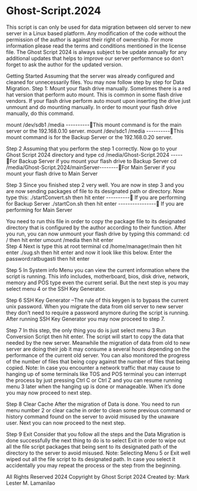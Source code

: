 # Ghost-Script.2024

This script is can only be used for data migration between old server to new server in a Linux based platform. Any modification of the code without the permission of the author is against their right of ownership. For more information please read the terms and conditions mentioned in the license file. The Ghost Script 2024 is always subject to be update annually for any additional updates that helps to improve our server performance so don’t forget to ask the author for the updated version.

Getting Started
Assuming that the server was already configured and cleaned for unnecessarily files. You may now follow step by step for Data Migration.
Step 1:
 Mount your flash drive manually. Sometimes there is a red hat version that perform auto mount. This is common in some flash drive vendors. If your flash drive perform auto mount upon inserting the drive just unmount and do mounting manually. In order to mount your flash drive manually, do this command.

mount /dev/sdb1 /media ----------This mount command is for the main server or the 192.168.0.10 server.
mount /dev/sdc1 /media ----------This mount command is for the Backup Server or the 192.168.0.20 server.

Step 2
Assuming that you perform the step 1 correctly. Now go to your Ghost Script 2024 directory and type
cd /media/Ghost-Script.2024 -----For Backup Server if you mount your flash drive to Backup Server
cd /media/Ghost-Script.2024/mainServer--------For Main Server if you mount your flash drive to Main Server

Step 3
Since you finished step 2 very well. You are now in step 3 and you are now sending packages of file to its designated path or directory.
Now type this:
	./startConvert.sh then hit enter ---------- If you are performing for Backup Server
	./startCon.sh then hit enter ---------------- If you are performing for Main Server

You need to run this file in order to copy the package file to its designated directory that is configured by the author according to their function. After you run, you can now unmount your flash drive by typing this command:
				cd / then hit enter
				umount /media then hit enter			
Step 4
Next is type this at root terminal
cd /home/manager/main then hit enter
./sug.sh then hit enter and now it look like this below. Enter the password:ratbugasti then hit enter
 
Step 5
In System info Menu you can view the current information where the script is running. This info includes, motherboard, bios, disk drive, network, memory and POS type even the current serial. But the next step is you may select menu 4 or the SSH Key Generator.
 





Step 6
SSH Key Generator –The rule of this keygen is to bypass the current unix password. When you migrate the data from old server to new server they don’t need to require a password anymore during the script is running. After running SSH Key Generator you may now proceed to step 7.
 





Step 7
In this step, the only thing you do is just select menu 3 Run Conversion Script then hit enter. The script will start to copy the data that needed by the new server. Meanwhile the migration of data from old to new server are doing their job it may consume a several hours depending on the performance of the current old server. You can also monitored the progress of the number of files that being copy against the number of files that being copied. 
Note: In case you encounter a network traffic that may cause to hanging up of some terminals like TOS and POS terminal you can interrupt the process by just pressing Ctrl C or Ctrl Z and you can resume running menu 3 later when the hanging up is done or manageable. When it’s done you may now proceed to next step.
 


Step 8
Clear Cache After the migration of Data is done. You need to run menu number 2 or clear cache in order to clean some previous command or history command found on the server to avoid misused by the unaware user. Next you can now proceed to the next step.
 





Step 9
Exit Consider that you follow all the steps and the Data Migration is done successfully the next thing to do is to select Exit in order to wipe out all the file script packages that being sent to its designated path of the directory to the server to avoid misused.
Note: Selecting Menu 5 or Exit well wiped out all the file script to its designated path. In case you select it accidentally you may repeat the process or the step from the beginning.
 
All Rights Reserved 2024 Copyright by Ghost Script 2024 Created by: Mark Lester M. Lamanilao

